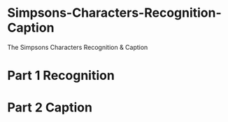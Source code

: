 # Simpsons-Characters-Recognition-Caption
The Simpsons Characters Recognition &amp; Caption 
# Part 1 Recognition
# Part 2 Caption
